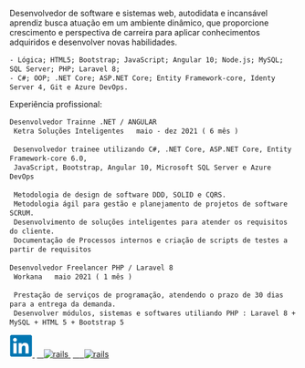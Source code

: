 Desenvolvedor de software e sistemas web, autodidata e incansável aprendiz busca atuação em um ambiente dinâmico, que proporcione crescimento e perspectiva de carreira para aplicar conhecimentos adquiridos e desenvolver novas habilidades.

    - Lógica; HTML5; Bootstrap; JavaScript; Angular 10; Node.js; MySQL; SQL Server; PHP; Laravel 8; 
    - C#; OOP; .NET Core; ASP.NET Core; Entity Framework-core, Identy Server 4, Git e Azure DevOps.                                       
                 
Experiência profissional:

    Desenvolvedor Trainne .NET / ANGULAR
     Ketra Soluções Inteligentes   maio - dez 2021 ( 6 mês ) 
                  
     Desenvolvedor trainee utilizando C#, .NET Core, ASP.NET Core, Entity Framework-core 6.0, 
     JavaScript, Bootstrap, Angular 10, Microsoft SQL Server e Azure DevOps

     Metodologia de design de software DDD, SOLID e CQRS.
     Metodologia ágil para gestão e planejamento de projetos de software SCRUM.
     Desenvolvimento de soluções inteligentes para atender os requisitos do cliente.
     Documentação de Processos internos e criação de scripts de testes a partir de requisitos

    Desenvolvedor Freelancer PHP / Laravel 8 
     Workana   maio 2021 ( 1 mês )
                  
     Prestação de serviços de programação, atendendo o prazo de 30 dias para a entrega da demanda.
     Desenvolver módulos, sistemas e softwares utiliando PHP : Laravel 8 + MySQL + HTML 5 + Bootstrap 5          
 

<a href="https://www.linkedin.com/in/alfredo1995/" target="_blank">
<img src="https://raw.githubusercontent.com/devicons/devicon/master/icons/linkedin/linkedin-original.svg" alt="rails" width="40" height="40" style="max-width: 100%;"></img>
</a>&nbsp;<a href="https://www.youtube.com/channel/UCXKSo8RSfVmrawXleZ-_arg" target="_blank">
&nbsp;&nbsp;<img src="https://image.flaticon.com/icons/png/512/1384/1384060.png" alt="rails" width="40" height="40" style="max-width: 100%;"></img>
</a>&nbsp;<a href="https://www.instagram.com/alfredogomesss/" target="_blank">&nbsp;
&nbsp;<a href="https://my.indeed.com/p/alfredog-52cnbyc" target="_blank">&nbsp;&nbsp;<img src="https://play-lh.googleusercontent.com/_sJ-ST-crO8lxIzTv44xv_hiZvA6X7X2-8jSjhha2RfYcGSgACRod38yA6dfmcJHy_M" alt="rails" width="40" height="40" style="max-width: 100%;"></img>
</a>


